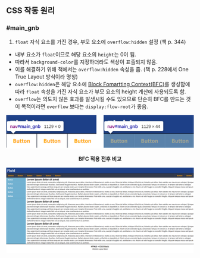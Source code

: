## CSS 작동 원리

### **#main_gnb**

1. `float` 자식 요소를 가진 경우, 부모 요소에 `overflow:hidden` 설정 (책 p. 344)

- 내부 요소가 `float`이므로 해당 요소의 `height`는 0이 됨.
- 따라서 `background-color`를 지정하더라도 색상이 표출되지 않음.
- 이를 해결하기 위해 책에서는 `overflow:hidden` 속성을 줌. (책 p. 228에서 One True Layout 방식이라 명칭)
- `overflow:hidden`은 해당 요소에 [Block Fomartting Context(BFC)](https://developer.mozilla.org/en-US/docs/Web/CSS/CSS_display/Block_formatting_context)를 생성함에 따라 `float` 속성을 가진 자식 요소가 부모 요소의 height 계산에 사용되도록 함.
- `overflow`는 의도치 않은 효과를 발생시킬 수도 있으므로 단순히 BFC를 만드는 것이 목적이라면 `overflow` 보다는 `display:flow-root`가 좋음.

<p align="center">
<img src="./images/BFC_Before&After.png" alt="BFC_Before&After">
</p>
<p align="center"><b>BFC 적용 전후 비교</b></p>

![결과화면](./images/Result.png)
